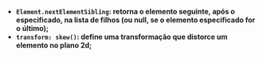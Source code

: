- **`Element.nextElementSibling`: retorna o elemento seguinte, após o especificado, na lista de filhos (ou null, se o elemento especificado for o último);**
- **`transform: skew()`: define uma transformação que distorce um elemento no plano 2d;**